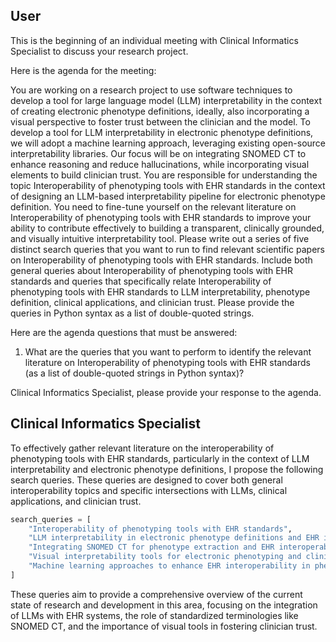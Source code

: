 ## User

This is the beginning of an individual meeting with Clinical Informatics Specialist to discuss your research project.

Here is the agenda for the meeting:

You are working on a research project to use software techniques to develop a tool for large language model (LLM) interpretability in the context of creating electronic phenotype definitions, ideally, also incorporating a visual perspective to foster trust between the clinician and the model. To develop a tool for LLM interpretability in electronic phenotype definitions, we will adopt a machine learning approach, leveraging existing open-source interpretability libraries. Our focus will be on integrating SNOMED CT to enhance reasoning and reduce hallucinations, while incorporating visual elements to build clinician trust.
                You are responsible for understanding the topic Interoperability of phenotyping tools with EHR standards in the context of designing an LLM-based interpretability pipeline for electronic phenotype definition.
                You need to fine-tune yourself on the relevant literature on Interoperability of phenotyping tools with EHR standards to improve your ability to contribute effectively to building a transparent, clinically grounded, and visually intuitive interpretability tool.
                Please write out a series of five distinct search queries that you want to run to find relevant scientific papers on Interoperability of phenotyping tools with EHR standards. Include both general queries about Interoperability of phenotyping tools with EHR standards and queries that specifically relate Interoperability of phenotyping tools with EHR standards to LLM interpretability, phenotype definition, clinical applications, and clinician trust.
                Please provide the queries in Python syntax as a list of double-quoted strings.

Here are the agenda questions that must be answered:

1. What are the queries that you want to perform to identify the relevant literature on Interoperability of phenotyping tools with EHR standards (as a list of double-quoted strings in Python syntax)?

Clinical Informatics Specialist, please provide your response to the agenda.

## Clinical Informatics Specialist

To effectively gather relevant literature on the interoperability of phenotyping tools with EHR standards, particularly in the context of LLM interpretability and electronic phenotype definitions, I propose the following search queries. These queries are designed to cover both general interoperability topics and specific intersections with LLMs, clinical applications, and clinician trust.

```python
search_queries = [
    "Interoperability of phenotyping tools with EHR standards",
    "LLM interpretability in electronic phenotype definitions and EHR interoperability",
    "Integrating SNOMED CT for phenotype extraction and EHR interoperability",
    "Visual interpretability tools for electronic phenotyping and clinician trust",
    "Machine learning approaches to enhance EHR interoperability in phenotype definitions"
]
```

These queries aim to provide a comprehensive overview of the current state of research and development in this area, focusing on the integration of LLMs with EHR systems, the role of standardized terminologies like SNOMED CT, and the importance of visual tools in fostering clinician trust.

